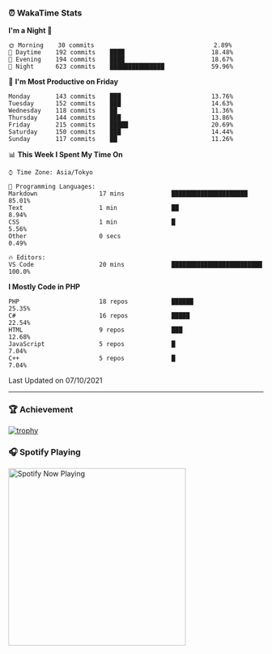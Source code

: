 ### ⏰ WakaTime Stats


<!--START_SECTION:waka-->
**I'm a Night 🦉** 

```text
🌞 Morning    30 commits                                 2.89% 
🌆 Daytime    192 commits    ████                        18.48% 
🌃 Evening    194 commits    ████                        18.67% 
🌙 Night      623 commits    ███████████████             59.96%

```
📅 **I'm Most Productive on Friday** 

```text
Monday       143 commits    ███                         13.76% 
Tuesday      152 commits    ███                         14.63% 
Wednesday    118 commits    ██                          11.36% 
Thursday     144 commits    ███                         13.86% 
Friday       215 commits    █████                       20.69% 
Saturday     150 commits    ███                         14.44% 
Sunday       117 commits    ██                          11.26%

```


📊 **This Week I Spent My Time On** 

```text
⌚︎ Time Zone: Asia/Tokyo

💬 Programming Languages: 
Markdown                 17 mins             █████████████████████       85.01% 
Text                     1 min               ██                          8.94% 
CSS                      1 min               █                           5.56% 
Other                    0 secs                                          0.49%

🔥 Editors: 
VS Code                  20 mins             █████████████████████████   100.0%

```

**I Mostly Code in PHP** 

```text
PHP                      18 repos            ██████                      25.35% 
C#                       16 repos            █████                       22.54% 
HTML                     9 repos             ███                         12.68% 
JavaScript               5 repos             █                           7.04% 
C++                      5 repos             █                           7.04%

```



 Last Updated on 07/10/2021
<!--END_SECTION:waka-->

---

### 🏆 Achievement

[![trophy](https://github-profile-trophy.vercel.app/?username=Slime-hatena&theme=flat&no-bg=true&no-frame=true&column=8)](https://github.com/ryo-ma/github-profile-trophy)

### 🎧 Spotify Playing

[<img src="https://spotify-now-playing-slime-hatena.vercel.app/api/spotify-playing" alt="Spotify Now Playing" width="350" />](https://open.spotify.com/user/slime_hatena)

<!--
**Slime-hatena/Slime-hatena** is a ✨ _special_ ✨ repository because its `README.md` (this file) appears on your GitHub profile.

Here are some ideas to get you started:

- 🔭 I’m currently working on ...
- 🌱 I’m currently learning ...
- 👯 I’m looking to collaborate on ...
- 🤔 I’m looking for help with ...
- 💬 Ask me about ...
- 📫 How to reach me: ...
- 😄 Pronouns: ...
- ⚡ Fun fact: ...
-->
